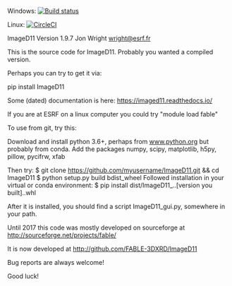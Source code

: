 Windows: [![Build status](https://ci.appveyor.com/api/projects/status/4pdlvsj2grtk0hel?svg=true)](https://ci.appveyor.com/project/jonwright/imaged11)

Linux: [![CircleCI](https://circleci.com/gh/jonwright/ImageD11.svg?style=svg)](https://circleci.com/gh/jonwright/ImageD11)

ImageD11
Version 1.9.7
Jon Wright
wright@esrf.fr

This is the source code for ImageD11. Probably you wanted a compiled version.

Perhaps you can try to get it via:

 pip install ImageD11

Some (dated) documentation is here: https://imaged11.readthedocs.io/

If you are at ESRF on a linux computer you could try "module load fable"

To use from git, try this:

 Download and install python 3.6+, perhaps from www.python.org
 but probably from conda.
 Add the packages numpy, scipy, matplotlib, h5py, pillow, pycifrw, xfab

 Then try:
 $ git clone https://github.com/myusername/ImageD11.git && cd ImageD11
 $ python setup.py build bdist_wheel
 Followed installation in your virtual or conda environment:
 $ pip install dist/ImageD11_..[version you built]..whl


After it is installed, you should find a script ImageD11_gui.py, somewhere in your path.

Until 2017 this code was mostly developed on sourceforge at http://sourceforge.net/projects/fable/ 

It is now developed at http://github.com/FABLE-3DXRD/ImageD11 

Bug reports are always welcome!

Good luck!





